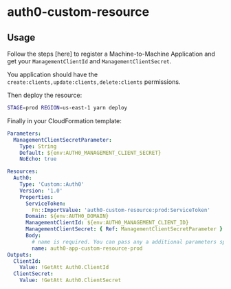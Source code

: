# auth0-custom-resource

## Usage

Follow the steps [here] to register a Machine-to-Machine Application and get your `ManagementClientId` and `ManagementClientSecret`.

You application should have the `create:clients,update:clients,delete:clients` permissions.

Then deploy the resource:

```bash
STAGE=prod REGION=us-east-1 yarn deploy
```

Finally in your CloudFormation template:

```yaml
Parameters:
  ManagementClientSecretParameter:
    Type: String
    Default: ${env:AUTH0_MANAGEMENT_CLIENT_SECRET}
    NoEcho: true

Resources:
  Auth0:
    Type: 'Custom::Auth0'
    Version: '1.0'
    Properties:
      ServiceToken:
        Fn::ImportValue: 'auth0-custom-resource:prod:ServiceToken'
      Domain: ${env:AUTH0_DOMAIN}
      ManagementClientId: ${env:AUTH0_MANAGEMENT_CLIENT_ID}
      ManagementClientSecret: { Ref: ManagementClientSecretParameter }
      Body:
        # name is required. You can pass any a additional parameters specified here https://auth0.com/docs/api/management/v2#!/Clients/post_clients
        name: auth0-app-custom-resource-prod
Outputs:
  ClientId:
    Value: !GetAtt Auth0.ClientId
  ClientSecret:
    Value: !GetAtt Auth0.ClientSecret
```
